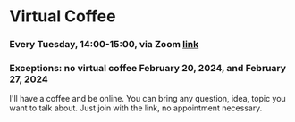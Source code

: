 # Virtual Coffee
### Every Tuesday, 14:00-15:00, via Zoom <a href='https://univienna.zoom.us/j/93796507934?pwd=VFg5dW9JbStPUml6WFVtOWJXV3phQT09'>link</a><br>
### Exceptions: no virtual coffee February 20, 2024, and February 27, 2024
I'll have a coffee and be online. You can bring any question, idea, topic you want to talk about. Just join with the link, no appointment necessary.
